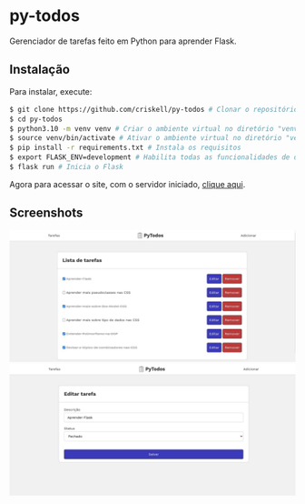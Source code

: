# py-todos
Gerenciador de tarefas feito em Python para aprender Flask.

## Instalação
Para instalar, execute:
```bash
$ git clone https://github.com/criskell/py-todos # Clonar o repositório
$ cd py-todos
$ python3.10 -m venv venv # Criar o ambiente virtual no diretório "venv"
$ source venv/bin/activate # Ativar o ambiente virtual no diretório "venv"
$ pip install -r requirements.txt # Instala os requisitos
$ export FLASK_ENV=development # Habilita todas as funcionalidades de desenvolvimento do Flask
$ flask run # Inicia o Flask
```
Agora para acessar o site, com o servidor iniciado, [clique aqui](http://127.0.0.1:5000/).

## Screenshots
![Screenshot da página da lista de tarefas](assets/screenshot1.jpg)
![Screenshot da página de editar uma tarefa](assets/screenshot2.jpg)